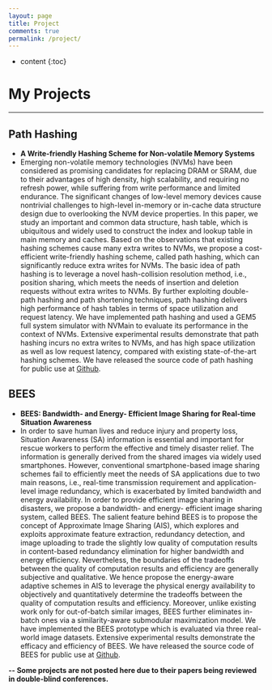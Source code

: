 ```yaml
---
layout: page
title: Project
comments: true
permalink: /project/
---
```


* content
{:toc}

# My Projects
---

## Path Hashing

* **A Write-friendly Hashing Scheme for Non-volatile Memory Systems**
* Emerging non-volatile memory technologies (NVMs) have been considered as promising candidates for replacing DRAM or SRAM, due to their advantages of high density, high scalability, and requiring no refresh power, while suffering from write performance and limited endurance. The significant changes of low-level memory devices cause nontrivial challenges to high-level in-memory or in-cache data structure design due to overlooking the NVM device properties. In this paper, we study an important and common data structure, hash table, which is ubiquitous and widely used to construct the index and lookup table in main memory and caches. Based on the observations that existing hashing schemes cause many extra writes to NVMs, we propose a cost-efficient write-friendly hashing scheme, called path hashing, which can significantly reduce extra writes for NVMs. The basic idea of path hashing is to leverage a novel hash-collision resolution method, i.e., position sharing, which meets the needs of insertion and deletion requests without extra writes to NVMs. By further exploiting double-path hashing and path shortening techniques, path hashing delivers high performance of hash tables in terms of space utilization and request latency. We have implemented path hashing and used  a GEM5 full system simulator with NVMain to evaluate its performance in the context of NVMs. Extensive experimental results demonstrate that path hashing incurs no extra writes to NVMs, and has high space utilization as well as low request latency, compared with existing state-of-the-art hashing schemes. We have released the source code of path hashing for public use at [Github](https://github.com/Pfzuo/Path-Hashing).

 

## BEES
* **BEES: Bandwidth- and Energy- Efficient Image Sharing for Real-time Situation Awareness**
* In order to save human lives and reduce injury and property loss, Situation Awareness (SA) information is essential and important for rescue workers to perform the effective and timely disaster relief. The information is generally derived from the shared images via widely used smartphones. However, conventional smartphone-based image sharing schemes fail to efficiently meet the needs of SA applications due to two main reasons, i.e., real-time transmission requirement and application-level image redundancy, which is exacerbated by limited bandwidth and energy availability. In order to provide efficient image sharing in disasters, we propose a bandwidth- and energy- efficient image sharing system, called BEES. The salient feature behind BEES is to propose the concept of Approximate Image Sharing (AIS), which explores and exploits approximate feature extraction, redundancy detection, and image uploading to trade the slightly low quality of computation results in content-based redundancy elimination for higher bandwidth and energy efficiency. Nevertheless, the boundaries of the tradeoffs between the quality of computation results and efficiency are generally subjective and qualitative. We hence propose the energy-aware adaptive schemes in AIS to leverage the physical energy availability to objectively and quantitatively determine the tradeoffs between the quality of computation results and efficiency. Moreover, unlike existing work only for out-of-batch similar images, BEES further eliminates in-batch ones via a similarity-aware submodular maximization model. We have implemented the BEES prototype which is evaluated via three real-world image datasets. Extensive experimental results demonstrate the efficacy and efficiency of BEES. We have released the source code of BEES for public use at [Github](https://github.com/Pfzuo/BEES).




**-- Some projects are not posted here due to their papers being reviewed in double-blind conferences.**
